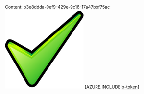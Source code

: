 Content: b3e8ddda-0ef9-429e-9c16-17a47bbf75ac![image](40db96ac-0623-464a-aea8-56e3b7a1eee8.png)
[AZURE.INCLUDE [b-token](af53b205-a566-4334-b9d4-9956ee3eb782.md)]
